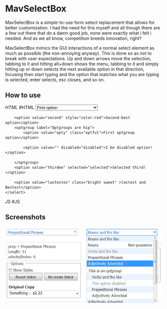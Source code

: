 MavSelectBox
===========

MavSelectBox is a simple-to-use form select replacement that allows for better customization. I had the need for this myself and all though there are a few out there that do a damn good job, none were exactly what i felt i needed. And as we all know, competition breeds innovation, right?

MavSelectBox mimics the GUI interactions of a normal select element as much as possible (the non-annoying anyway). This is done so as not to break with user expectations. Up and down arrows move the selection, tabbing to it and hitting alt+down shows the menu, tabbing to it and simply hitting up or down selects the next available option in that direction, focusing then start typing and the option that matches what you are typing is selected, enter selects, esc closes, and so on. 

How to use
----------

*HTML*
	#HTML
	<select id="select_field" class="some_class" style="width:200px">
		<option value="first" class="bland">First option</option>
	
		<option value="second" style="color:red">Second-best option</option>
		<optgroup label="Optgroups are hip">
			<option value="opty" class="optful">First optgroup option</option>
	
			<option value="" disabled="disabled">I be disabled option!</option>
	
		</optgroup>
		<option value="thirdee" selected="selected">Selected third!</option>
	
		<option value="lastestes" class="bright sweet" >lastest and Bestest</option>
	</select>

*JS*
	#JS
	<script type="text/javascript">
		window.addEvent('domready', function() {
			var my_select = new MavSelectBox('select_field');
		});
	</script>



Screenshots
-----------

![Screenshot1](http://github.com/dcdustin/MavSelectBox/raw/master/mavselectbox.jpg)
